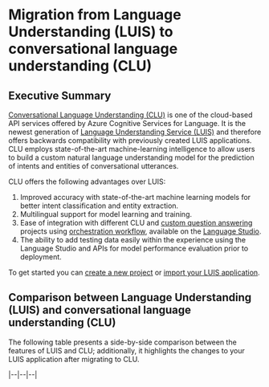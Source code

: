 # Migration from Language Understanding (LUIS) to conversational language understanding (CLU)
## Executive Summary
[Conversational Language Understanding (CLU)]() is one of the cloud-based API services offered by Azure Cognitive Services for Language. It is the newest generation of [Language Understanding Service (LUIS)]() and therefore offers backwards compatibility with previously created LUIS applications. CLU employs state-of-the-art machine-learning intelligence to allow users to build a custom natural language understanding model for the prediction of intents and entities of conversational utterances. 

CLU offers the following advantages over LUIS: 

1. Improved accuracy with state-of-the-art machine learning models for better intent classification and entity extraction. 
2. Multilingual support for model learning and training. 
3. Ease of integration with different CLU and [custom question answering]() projects using [orchestration workflow](), available on the [Language Studio](). 
4. The ability to add testing data easily within the experience using the Language Studio and APIs for model performance evaluation prior to deployment. 

To get started you can [create a new project]() or [import your LUIS application](). 

## Comparison between Language Understanding (LUIS) and conversational language understanding (CLU)
The following table presents a side-by-side comparison between the features of LUIS and CLU; additionally, it highlights the changes to your LUIS application after migrating to CLU.

|--|--|--|

